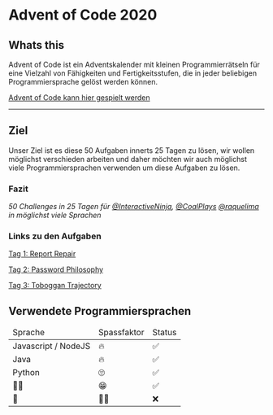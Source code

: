 # Advent of Code 2020



## Whats this

Advent of Code ist ein Adventskalender mit kleinen Programmierrätseln für eine Vielzahl von Fähigkeiten und Fertigkeitsstufen, die in jeder beliebigen Programmiersprache gelöst werden können.

[Advent of Code kann hier gespielt werden](https://adventofcode.com/)
<hr>

## Ziel

Unser Ziel ist es diese 50 Aufgaben innerts 25 Tagen zu lösen, wir wollen möglichst verschieden arbeiten und daher möchten wir auch möglichst viele Programmiersprachen verwenden um diese Aufgaben zu lösen.

### Fazit
*50 Challenges in 25 Tagen für [@InteractiveNinja](https://github.com/InteractiveNinja), [@CoalPlays](https://github.com/CoalPlays) [@raquelima](https://github.com/raquelima) in möglichst viele Sprachen*


### Links zu den Aufgaben


[Tag 1: Report Repair](01/readme.md)

[Tag 2: Password Philosophy](02/readme.md)

[Tag 3: Toboggan Trajectory](03/readme.md)

## Verwendete Programmiersprachen


<table>
<thead>
<td>Sprache</td>
<td>Spassfaktor</td>
<td>Status</td>
</thead>
<tbody>
<tr>
<td>Javascript / NodeJS</td>
<td>🔥</td><td> ✅</td>
</tr>
<tr>
<td>Java</td>
<td>🔥</td><td> ✅</td>
</tr>
<tr>
<td>Python</td>
<td>🙄</td><td>✅</td>
</tr>
<tr>
<td>👀🔪</td>
<td>😁</td><td>✅</td>
</tr>
<tr>
<td>🐘</td>
<td>🤷‍♂️</td><td>❌</td>
</tr>
</tbody>
</table>

 




